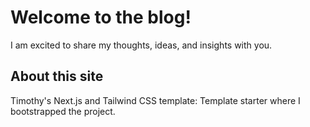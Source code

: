 # Welcome to the blog!

I am excited to share my thoughts, ideas, and insights with you.

## About this site

Timothy's Next.js and Tailwind CSS template: Template starter where I bootstrapped the project.